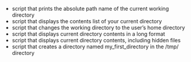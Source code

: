 - script that prints the absolute path name of the current working directory
- script that displays the contents list of your current directory
- script that changes the working directory to the user’s home directory
- script that displays current directory contents in a long format
- script that displays current directory contents, including hidden files
- script that creates a directory named my_first_directory in the /tmp/ directory
